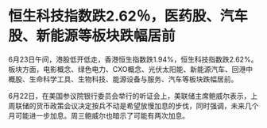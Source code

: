 

# 恒生科技指数跌2.62％，医药股、汽车股、新能源等板块跌幅居前

6月23日午间，港股低开低走，香港恒生指数跌1.94%，恒生科技指数跌2.62%。板块方面，电影概念、绿色电力、CXO概念、光伏太阳能、新能源汽车、回港中概股、生命科学工具、生物科技、能源设备与服务、汽车等板块跌幅居前。

6月22日，在美国参议院银行委员会举行的听证会上，美联储主席鲍威尔表示，上周联储的货币政策会议决定按兵不动是希望放慢加息的步伐，同时强调，未来几个月可能进一步加息。周三鲍威尔也暗示了可能有两次加息。

